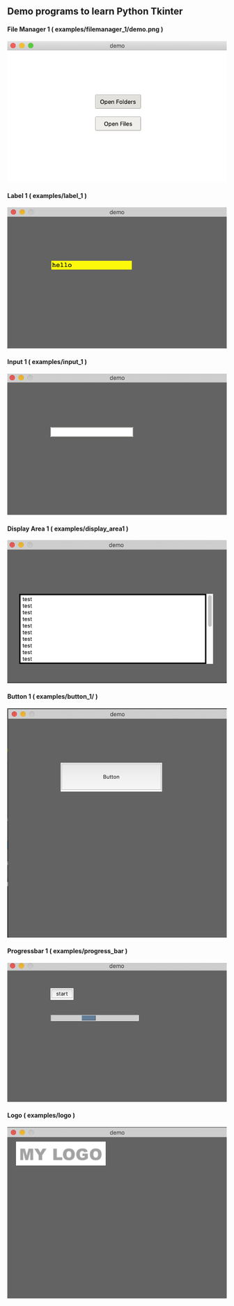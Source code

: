 ## Demo programs to learn Python Tkinter

#### File Manager 1 ( examples/filemanager_1/demo.png )

![](examples/filemanager_1/demo.png)

#### Label 1 ( examples/label_1 )

![](examples/label_1/demo.png)

#### Input 1 ( examples/input_1 )

![](examples/input_1/demo.png)

#### Display Area 1 ( examples/display_area1 )

![](examples/display_area1/demo.png)

#### Button 1 ( examples/button_1/ )

![](examples/button_1/demo.png)

#### Progressbar 1 ( examples/progress_bar )

![](examples/progress_bar/demo.png)

#### Logo ( examples/logo )

![](examples/logo/demo.png)


